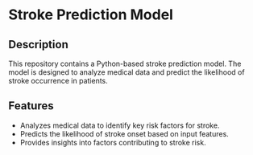 # Stroke Prediction Model

## Description
This repository contains a Python-based stroke prediction model. The model is designed to analyze medical data and predict the likelihood of stroke occurrence in patients.

## Features
- Analyzes medical data to identify key risk factors for stroke.
- Predicts the likelihood of stroke onset based on input features.
- Provides insights into factors contributing to stroke risk.
